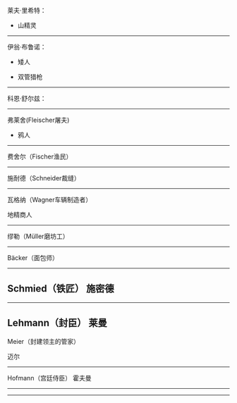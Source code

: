 莱夫·里希特：

- 山精灵



---


伊翁·布鲁诺：

- 矮人




- 双管猎枪



---

科恩·舒尔兹：


---

弗莱舍(Fleischer屠夫)

- 鸦人



---
费舍尔（Fischer渔民）



---
施耐德（Schneider裁缝）


---

瓦格纳（Wagner车辆制造者）

地精商人

---

缪勒（Müller磨坊工）

--- 
 
Bäcker（面包师）

---

Schmied（铁匠）
施密德
---

---

Lehmann（封臣）
莱曼
---

Meier（封建领主的管家）

迈尔

---

Hofmann（宫廷侍臣）
霍夫曼


---




---